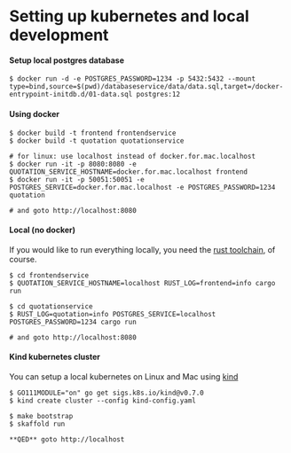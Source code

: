 # Setting up kubernetes and local development

#### Setup local postgres database

```
$ docker run -d -e POSTGRES_PASSWORD=1234 -p 5432:5432 --mount type=bind,source=$(pwd)/databaseservice/data/data.sql,target=/docker-entrypoint-initdb.d/01-data.sql postgres:12
```

#### Using docker

```shell
$ docker build -t frontend frontendservice
$ docker build -t quotation quotationservice

# for linux: use localhost instead of docker.for.mac.localhost
$ docker run -it -p 8080:8080 -e QUOTATION_SERVICE_HOSTNAME=docker.for.mac.localhost frontend
$ docker run -it -p 50051:50051 -e POSTGRES_SERVICE=docker.for.mac.localhost -e POSTGRES_PASSWORD=1234 quotation

# and goto http://localhost:8080
```

#### Local (no docker)

If you would like to run everything locally, you need the
[rust toolchain](https://rustup.rs/), of course.

```shell
$ cd frontendservice
$ QUOTATION_SERVICE_HOSTNAME=localhost RUST_LOG=frontend=info cargo run

$ cd quotationservice
$ RUST_LOG=quotation=info POSTGRES_SERVICE=localhost POSTGRES_PASSWORD=1234 cargo run

# and goto http://localhost:8080
```

#### Kind kubernetes cluster

You can setup a local kubernetes on Linux and Mac using [kind][kind]

```shell
$ GO111MODULE="on" go get sigs.k8s.io/kind@v0.7.0
$ kind create cluster --config kind-config.yaml

$ make bootstrap
$ skaffold run

**QED** goto http://localhost
```

[kind]: https://github.com/kubernetes-sigs/kind
